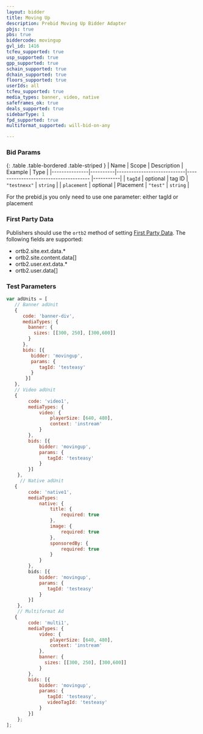 ```yaml
---
layout: bidder
title: Moving Up
description: Prebid Moving Up Bidder Adapter
pbjs: true
pbs: true
biddercode: movingup
gvl_id: 1416
tcfeu_supported: true
usp_supported: true
gpp_supported: true
schain_supported: true
dchain_supported: true
floors_supported: true
userIds: all
tcfeu_supported: true
media_types: banner, video, native
safeframes_ok: true
deals_supported: true
sidebarType: 1
fpd_supported: true
multiformat_supported: will-bid-on-any

---
```


### Bid Params

{: .table .table-bordered .table-striped }
| Name          | Scope    | Description                | Example                                   | Type      |
|---------------|----------|----------------------------|--------------------------------------     |-----------|
| `tagId`       | optional | tag ID                     | `"testnexx"`                              | `string`  |
| `placement`   | optional | Placement                  | `"test"`                                  | `string`  |

For the prebid.js you only need to use one parameter: either tagId or placement

### First Party Data

Publishers should use the `ortb2` method of setting [First Party Data](/features/firstPartyData.html).
The following fields are supported:

* ortb2.site.ext.data.*
* ortb2.site.content.data[]
* ortb2.user.ext.data.*
* ortb2.user.data[]

### Test Parameters

```javascript
var adUnits = [
   // Banner adUnit
   {
      code: 'banner-div',
      mediaTypes: {
        banner: {
          sizes: [[300, 250], [300,600]]
        }
      },
      bids: [{
         bidder: 'movingup',
         params: {
            tagId: 'testeasy'
         }
       }]
   },
   // Video adUnit
   {
        code: 'video1',
        mediaTypes: {
            video: {
                playerSize: [640, 480],
                context: 'instream'
            }
        },
        bids: [{
            bidder: 'movingup',
            params: {
               tagId: 'testeasy'
            }
        }]
    },
     // Native adUnit
   {
        code: 'native1',
        mediaTypes:
            native: {
                title: {
                    required: true
                },
                image: {
                    required: true
                },
                sponsoredBy: {
                    required: true
                }
            }
        },
        bids: [{
            bidder: 'movingup',
            params: {
               tagId: 'testeasy'
            }
        }]
    },
    // Multiformat Ad
   {
        code: 'multi1',
        mediaTypes: {
            video: {
                playerSize: [640, 480],
                context: 'instream'
            },
            banner: {
              sizes: [[300, 250], [300,600]]
            }
        },
        bids: [{
            bidder: 'movingup',
            params: {
               tagId: 'testeasy',
               videoTagId: 'testeasy'
            }
        }]
    };
];
```
